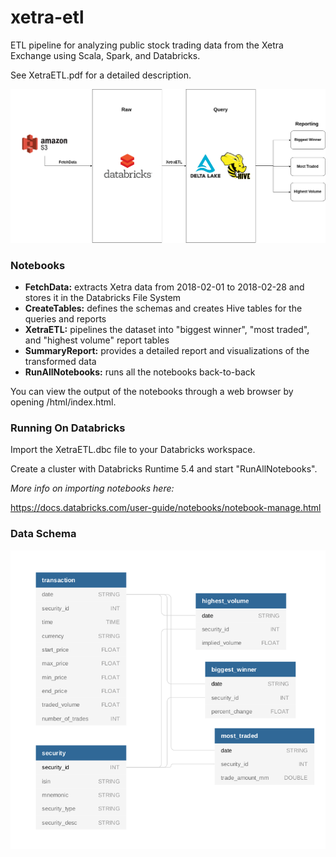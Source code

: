 # xetra-etl
ETL pipeline for analyzing public stock trading data from the Xetra Exchange using Scala, Spark, and Databricks.

See XetraETL.pdf for a detailed description.

![alt text](https://raw.githubusercontent.com/codywynn/xetra-etl/master/img/Architecture.png)

### Notebooks
- **FetchData:** extracts Xetra data from 2018-02-01 to 2018-02-28 and stores it in the Databricks File System
- **CreateTables:** defines the schemas and creates Hive tables for the queries and reports
- **XetraETL:** pipelines the dataset into "biggest winner", "most traded", and "highest volume" report tables
- **SummaryReport:** provides a detailed report and visualizations of the transformed data
- **RunAllNotebooks:** runs all the notebooks back-to-back

You can view the output of the notebooks through a web browser by opening /html/index.html.

### Running On Databricks
Import the XetraETL.dbc file to your Databricks workspace.

Create a cluster with Databricks Runtime 5.4 and start "RunAllNotebooks".

*More info on importing notebooks here:*

https://docs.databricks.com/user-guide/notebooks/notebook-manage.html

### Data Schema
![alt text](https://raw.githubusercontent.com/codywynn/xetra-etl/master/img/XetraSchema.png)
